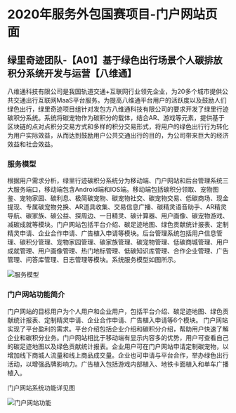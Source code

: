 # 2020年服务外包国赛项目-门户网站页面
## 绿里奇迹团队-【A01】基于绿色出行场景个人碳排放积分系统开发与运营【八维通】

八维通科技有限公司是我国轨道交通+互联网行业领先企业，为20多个城市提供公共交通出行互联网MaaS平台服务。为提高八维通平台用户的活跃度以及鼓励人们绿色出行，绿里奇迹项目组针对发包方八维通科技有限公司的要求开发了绿里行迹碳积分系统。系统将碳宠物作为碳积分的载体，结合AR、游戏等元素，提供基于区块链的点对点积分交易方式和多样的积分交易形式，将用户的绿色出行行为转化为用户实际效益，从而达到鼓励用户公共交通出行的目的，为公司带来巨大的经济效益和社会效益。

### 服务模型

根据用户需求分析，绿里行迹碳积分系统分为移动端、门户网站和后台管理系统三大服务端口，移动端包含Android端和IOS端。移动端包括碳积分领取、宠物图鉴、宠物家园、碳利息、极简碳宠物、碳宠物社交、碳宠物交易、低碳商场、现金提现、专属碳宠物兑换、AR道具收集、交易信息广播、碳精灵语音助手、AR精灵导航、碳家族、碳公益、探周边、一日精灵、碳计算器、用户画像、碳宠物游戏、减碳成就等模块。门户网站包括平台介绍、碳足迹地图、绿色贡献统计报表、定制精灵申请、企业合作申请、广告植入申请等模块。后台管理系统包括用户信息管理、碳积分管理、宠物家园管理、碳家族管理、碳宠物管理、低碳商城管理、用户成就管理、用户画像管理、热门地标管理、低碳知识库管理、合作企业管理、广告管理、问答库管理、日志管理等模块。系统服务模型如图所示。

![服务模型](https://i.ibb.co/S0y4Hjb/image.png "服务模型")

### 门户网站功能简介

门户网站的目标用户为个人用户和企业用户，包括平台介绍、碳足迹地图、绿色贡献统计报表、定制精灵申请、企业合作申请、广告植入申请等6个模块。
门户网站实现了平台盈利的需求。平台介绍包括企业介绍和碳积分介绍，帮助用户快速了解企业和碳积分业务。门户网站相比于移动端有显示内容多的优势，用户可查看自己的碳足迹地图以及绿色贡献统计报表。企业用户可在门户网站申请定制碳宠物，以增加线下商城人流量和线上商品成交量。企业也可申请与平台合作，举办绿色出行活动，以增强品牌影响力。广告植入包括游戏内部植入、地铁卡面植入和单车广播植入。  

门户网站系统功能详见图

![门户网站功能](https://i.ibb.co/ysQSMv3/image.png "门户网站功能")

